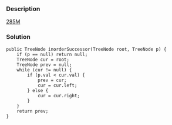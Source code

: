 ### Description
[285M](https://leetcode.com/problems/inorder-successor-in-bst/description/)

### Solution

    public TreeNode inorderSuccessor(TreeNode root, TreeNode p) {
        if (p == null) return null;
        TreeNode cur = root;
        TreeNode prev = null;
        while (cur != null) {
            if (p.val < cur.val) {
                prev = cur;
                cur = cur.left;
            } else {
                cur = cur.right;
            }
        }
        return prev;
    }
